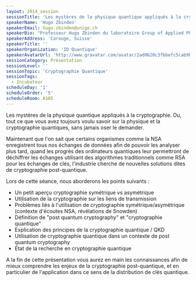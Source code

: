 ```yaml
---
layout: 2014_session
sessionTitle: 'Les mystères de la physique quantique appliqués à la cryptographie'
speakerName: 'Hugo Zbinden'
speakerEmail: hugo.zbinden@unige.ch
speakerBio: "Professeur Hugo Zbinden du laboratoire Group of Applied Physics de l’Université de Genève, et co-fondateur de ID Quantique."
speakerAddress: 'Carouge, Suisse'
speakerTitle: ''
speakerOrganization: 'ID Quantique'
speakerAvatarUrl: 'http://www.gravatar.com/avatar/2ad0620c3fbbefc5cab9b45ff9d139a4?size=200&default=mm'
sessionCategory: Présentation
sessionLevel: ''
sessionTopic: 'Cryptographie Quantique'
sessionTags:
  - Incubateur
scheduleDay: '1'
scheduleOrder: '5'
scheduleRoom: A105
---
```


Les mystères de la physique quantique appliqués à la cryptographie. Ou, tout ce que vous avez toujours voulu savoir sur la physique et la cryptographie quantiques, sans jamais oser le demander.

Maintenant que l'on sait que certains organismes comme la NSA enregistrent tous nos échanges de données afin de pouvoir les analyser plus tard, quand les progrès des ordinateurs quantiques leur permettront de déchiffrer les échanges utilisant des algorithmes traditionnels comme RSA pour les échanges de clés, l'industrie cherche de nouvelles solutions dites de cryptographie post-quantique.

Lors de cette séance, nous aborderons les points suivants :
- Un petit aperçu cryptographie symétrique vs asymétrique
- Utilisation de la cryptographie sur les liens de transmission
- Problèmes liés à l'utilisation de cryptographie symétrique/asymétrique (contexte d'écoutes NSA, révélations de Snowden)
- Définition de "post quantum cryptography" et "cryptographie quantique"
- Explication des principes de la cryptographie quantique / QKD
- Utilisation de cryptographie quantique dans un contexte de post quantum cryptography
- État de la recherche en cryptographie quantique

A la fin de cette présentation vous aurez en main les connaissances afin de mieux comprendre les enjeux de la cryptographie post-quantique, et en particulier de l'application dans ce sens de la distribution de clés quantique.
